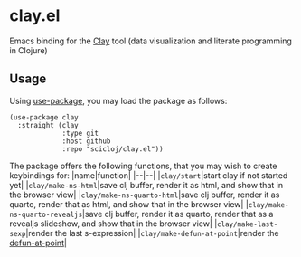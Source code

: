 # clay.el
Emacs binding for the [Clay](https://scicloj.github.io/clay/) tool (data visualization and literate programming in Clojure)

## Usage

Using [use-package](https://github.com/jwiegley/use-package), you may load the package as follows:

```elisp
(use-package clay
  :straight (clay
             :type git
             :host github
             :repo "scicloj/clay.el"))
```

The package offers the following functions, that you may wish to create keybindings for:
|name|function|
|--|--|
|`clay/start`|start clay if not started yet|
|`clay/make-ns-html`|save clj buffer, render it as html, and show that in the browser view|
|`clay/make-ns-quarto-html`|save clj buffer, render it as quarto, render that as html, and show that in the browser view|
|`clay/make-ns-quarto-revealjs`|save clj buffer, render it as quarto, render that as a revealjs slideshow, and show that in the browser view|
|`clay/make-last-sexp`|render the last s-expression|
|`clay/make-defun-at-point`|render the [defun-at-point](https://www.emacswiki.org/emacs/ThingAtPoint)|

